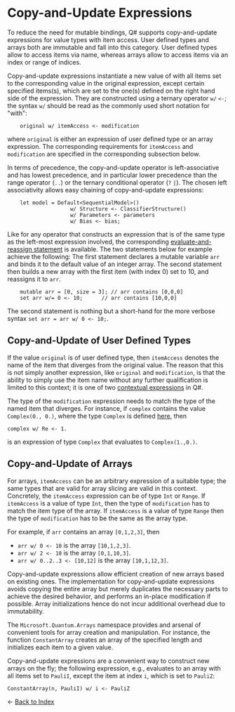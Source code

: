 # Copy-and-Update Expressions

To reduce the need for mutable bindings, Q# supports copy-and-update expressions for value types with item access. User defined types and arrays both are immutable and fall into this category. 
User defined types allow to access items via name, whereas arrays allow to access items via an index or range of indices. 

Copy-and-update expressions instantiate a new value of with all items set to the corresponding value in  the original expression, except certain specified items(s), which are set to the one(s) defined on the right hand side of the expression. 
They are constructed using a ternary operator `w/` `<-`; the syntax `w/` should be read as the commonly used short notation for "with":
```qsharp
    original w/ itemAccess <- modification
```
where `original` is either an expression of user defined type or an array expression. The corresponding requirements for `itemAccess` and `modification` are specified in the corresponding subsection below. 

In terms of precedence, the copy-and-update operator is left-associative and has lowest precedence, 
and in particular lower precedence than the range operator (`..`) or the ternary conditional operator (`?` `|`). 
The chosen left associativity allows easy chaining of copy-and-update expressions:

```qsharp
    let model = Default<SequentialModel>()
                    w/ Structure <- ClassifierStructure()
                    w/ Parameters <- parameters
                    w/ Bias <- bias;
```

Like for any operator that constructs an expression that is of the same type as the left-most expression involved, the corresponding [evaluate-and-reassign statement](https://github.com/microsoft/qsharp-language/blob/main/Specifications/Language/2_Statements/VariableDeclarationsAndReassignments.md#evaluate-and-reassign-statements) is available. 
The two statements below for example achieve the following: The first statement declares a mutable variable `arr` and binds it to the default value of an integer array. The second statement then builds a new array with the first item (with index 0) set to 10, and reassigns it to `arr`. 
```qsharp
    mutable arr = [0, size = 3]; // arr contains [0,0,0]
    set arr w/= 0 <- 10;      // arr contains [10,0,0] 
```
The second statement is nothing but a short-hand for the more verbose syntax `set arr = arr w/ 0 <- 10;`.

## Copy-and-Update of User Defined Types

If the value `original` is of user defined type, then `itemAccess` denotes the name of the item that diverges from the original value. The reason that this is not simply another expression, like `original` and `modification`, is that the ability to simply use the item name without any further qualification is limited to this context; it is one of two [contextual expressions](https://github.com/microsoft/qsharp-language/blob/main/Specifications/Language/3_Expressions/ContextualExpressions.md#contextual-and-omitted-expressions) in Q#. 

The type of the `modification` expression needs to match the type of the named item that diverges. 
For instance, if `complex` contains the value `Complex(0., 0.)`, where the type `Complex` is defined [here](https://github.com/microsoft/qsharp-language/blob/main/Specifications/Language/1_ProgramStructure/2_TypeDeclarations.md#type-declarations), then 
```qsharp
complex w/ Re <- 1. 
```
is an expression of type `Complex` that evaluates to `Complex(1.,0.)`.

## Copy-and-Update of Arrays

For arrays, `itemAccess` can be an arbitrary expression of a suitable type;
the same types that are valid for array slicing are valid in this context. Concretely, the `itemAccess` expression can be of type `Int` or `Range`. If `itemAccess` is a value of type `Int`, then the type of `modification` has to match the item type of the array. If `itemAccess` is a value of type `Range` then the type of `modification` has to be the same as the array type. 

For example, if `arr` contains an array `[0,1,2,3]`, then 
- `arr w/ 0 <- 10` is the array `[10,1,2,3]`.
- `arr w/ 2 <- 10` is the array `[0,1,10,3]`.
- `arr w/ 0..2..3 <- [10,12]` is the array `[10,1,12,3]`.

Copy-and-update expressions allow efficient creation of new arrays based on existing ones. 
The implementation for copy-and-update expressions avoids copying the entire array 
but merely duplicates the necessary parts to achieve the desired behavior, and performs an in-place modification if possible. Array initializations hence do not incur additional overhead due to immutability.

The `Microsoft.Quantum.Arrays` namespace provides and arsenal of convenient tools for array creation and manipulation. 
For instance, the function `ConstantArray` creates an array of the specified length and initializes each item to a given value. 


Copy-and-update expressions are a convenient way to construct new arrays on the fly;
the following expression, e.g., evaluates to an array with all items set to `PauliI`, except the item at index `i`, which is set to `PauliZ`:
```qsharp
ConstantArray(n, PauliI) w/ i <- PauliZ
``` 

← [Back to Index](https://github.com/microsoft/qsharp-language/tree/main/Specifications/Language#index)
